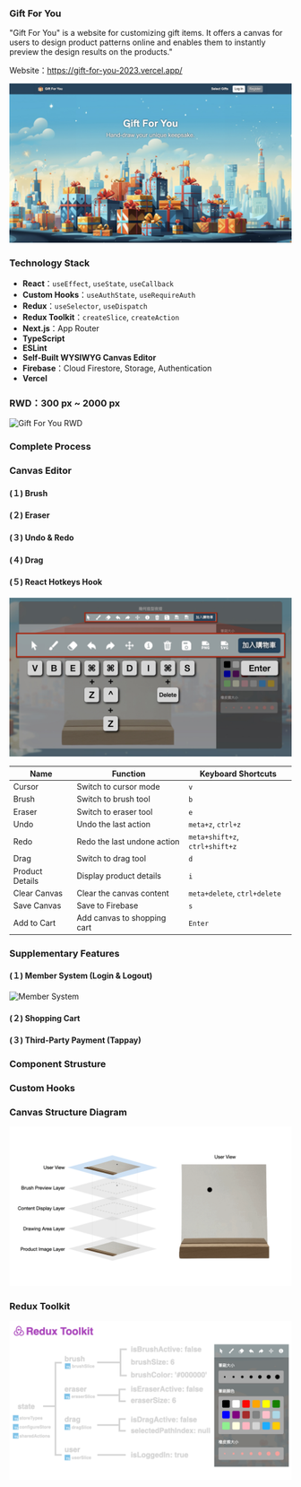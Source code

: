 ### Gift For You

"Gift For You" is a website for customizing gift items. It offers a canvas for users to design product patterns online and enables them to instantly preview the design results on the products."

Website：https://gift-for-you-2023.vercel.app/

![Gift For You Home Page](public/images/README/homepage.jpeg)


### Technology Stack

- **React**：`useEffect`, `useState`, `useCallback`
- **Custom Hooks**：`useAuthState`, `useRequireAuth`
- **Redux**：`useSelector`, `useDispatch`
- **Redux Toolkit**：`createSlice`, `createAction`
- **Next.js**：App Router
- **TypeScript**
- **ESLint**
- **Self-Built WYSIWYG Canvas Editor**
- **Firebase**：Cloud Firestore, Storage, Authentication
- **Vercel**
<!-- 補圖-->

### RWD：300 px ~ 2000 px
![Gift For You RWD](public/images/README/homepage-RWD.gif)


### Complete Process
<!-- 待補 GIF 動畫圖-->

### Canvas Editor
#### (１) Brush
<!-- 待補 GIF 動畫圖-->

#### (２) Eraser
<!-- 待補 GIF 動畫圖-->

#### (３) Undo & Redo
<!-- 待補 GIF 動畫圖-->

#### (４) Drag
<!-- 待補 GIF 動畫圖-->

#### (５) React Hotkeys Hook
![React Hotkeys Hook](public/images/README/react-hotkeys-hook.jpeg)

| Name             | Function                    | Keyboard Shortcuts                |
|------------------|-----------------------------|-----------------------------------|
| Cursor           | Switch to cursor mode       | `v`                               |
| Brush            | Switch to brush tool        | `b`                               |
| Eraser           | Switch to eraser tool       | `e`                               |
| Undo             | Undo the last action        | `meta+z`, `ctrl+z`                |
| Redo             | Redo the last undone action | `meta+shift+z`, `ctrl+shift+z`    |
| Drag             | Switch to drag tool         | `d`                               |
| Product Details  | Display product details     | `i`                               |
| Clear Canvas     | Clear the canvas content    | `meta+delete`, `ctrl+delete`      |
| Save Canvas      | Save to Firebase            | `s`                               |
| Add to Cart      | Add canvas to shopping cart | `Enter`                           |


### Supplementary Features

#### (１) Member System (Login & Logout)
![Member System](public/images/README/login-and-logout.gif)

#### (２) Shopping Cart
<!-- 待補 GIF 動畫圖-->

#### (３) Third-Party Payment (Tappay)
<!-- 待補 GIF 動畫圖-->

### Component Strusture
<!-- 待補：組件結構  -->

### Custom Hooks

<!-- 待補：自定義 Hook 介紹  -->

### Canvas Structure Diagram

![Canvas Structure Diagram](public/images/brush-structure-diagram.gif)

### Redux Toolkit
  
![Redux Toolkit](public/images/README/redux-toolkit.gif)

